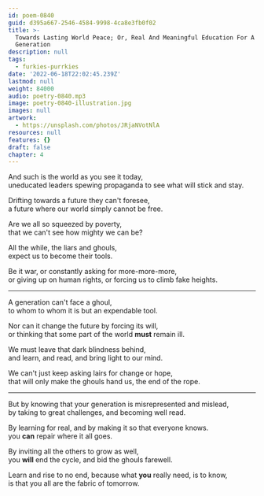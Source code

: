```yaml
---
id: poem-0840
guid: d395a667-2546-4584-9998-4ca8e3fb0f02
title: >-
  Towards Lasting World Peace; Or, Real And Meaningful Education For A Wiser
  Generation
description: null
tags:
  - furkies-purrkies
date: '2022-06-18T22:02:45.239Z'
lastmod: null
weight: 84000
audio: poetry-0840.mp3
image: poetry-0840-illustration.jpg
images: null
artwork:
  - https://unsplash.com/photos/JRjaNVotNlA
resources: null
features: {}
draft: false
chapter: 4
---
```


And such is the world as you see it today,\
uneducated leaders spewing propaganda to see what will stick and stay.

Drifting towards a future they can't foresee,\
a future where our world simply cannot be free.

Are we all so squeezed by poverty,\
that we can't see how mighty we can be?

All the while, the liars and ghouls,\
expect us to become their tools.

Be it war, or constantly asking for more-more-more,\
or giving up on human rights, or forcing us to climb fake heights.

---

A generation can't face a ghoul,\
to whom to whom it is but an expendable tool.

Nor can it change the future by forcing its will,\
or thinking that some part of the world **must** remain ill.

We must leave that dark blindness behind,\
and learn, and read, and bring light to our mind.

We can't just keep asking lairs for change or hope,\
that will only make the ghouls hand us, the end of the rope.

---

But by knowing that your generation is misrepresented and mislead,\
by taking to great challenges, and becoming well read.

By learning for real, and by making it so that everyone knows.\
you **can** repair where it all goes.

By inviting all the others to grow as well,\
you **will** end the cycle, and bid the ghouls farewell.

Learn and rise to no end, because what **you** really need, is to know,\
is that you all are the fabric of tomorrow.
